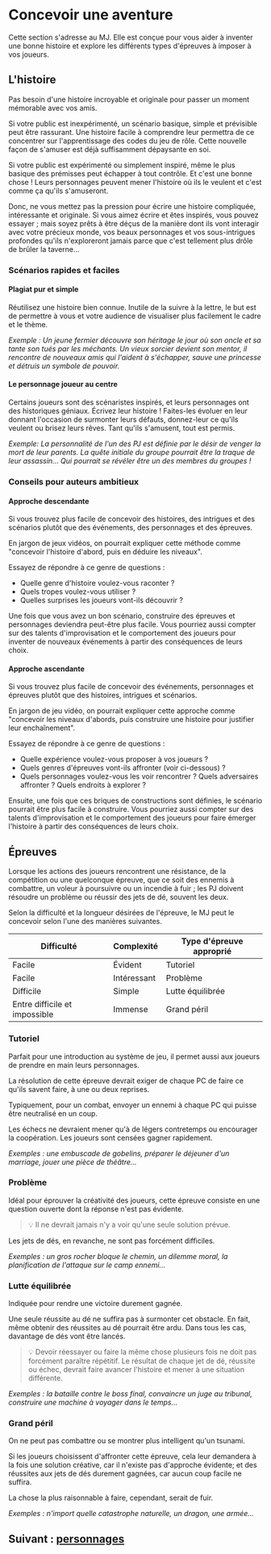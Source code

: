 # Concevoir une aventure

Cette section s'adresse au MJ. Elle est conçue pour vous aider à inventer une bonne histoire et explore les différents types d'épreuves à imposer à vos joueurs.

## L'histoire

Pas besoin d'une histoire incroyable et originale pour passer un moment mémorable avec vos amis.

Si votre public est inexpérimenté, un scénario basique, simple et prévisible peut être rassurant.
Une histoire facile à comprendre leur permettra de ce concentrer sur l'apprentissage des codes du jeu de rôle. Cette nouvelle façon de s'amuser est déjà suffisamment dépaysante en soi.

Si votre public est expérimenté ou simplement inspiré, même le plus basique des prémisses peut échapper à tout contrôle. Et c'est une bonne chose !
Leurs personnages peuvent mener l'histoire où ils le veulent et c'est comme ça qu'ils s'amuseront.

Donc, ne vous mettez pas la pression pour écrire une histoire compliquée, intéressante et originale.
Si vous aimez écrire et êtes inspirés, vous pouvez essayer ; mais soyez prêts à être déçus de la manière dont ils vont interagir avec votre précieux monde, vos beaux personnages et vos sous-intrigues profondes qu'ils n'exploreront jamais parce que c'est tellement plus drôle de brûler la taverne...

### Scénarios rapides et faciles

#### Plagiat pur et simple

Réutilisez une histoire bien connue.
Inutile de la suivre à la lettre, le but est de permettre à vous et votre audience de visualiser plus facilement le cadre et le thème.

*Exemple :*
*Un jeune fermier découvre son héritage le jour où son oncle et sa tante son tués par les méchants.*
*Un vieux sorcier devient son mentor, il rencontre de nouveaux amis qui l'aident à s'échapper, sauve une princesse et détruis un symbole de pouvoir.*

#### Le personnage joueur au centre

Certains joueurs sont des scénaristes inspirés, et leurs personnages ont des historiques géniaux.
Écrivez leur histoire !
Faites-les évoluer en leur donnant l'occasion de surmonter leurs défauts, donnez-leur ce qu'ils veulent ou brisez leurs rêves.
Tant qu'ils s'amusent, tout est permis.

*Exemple:*
*La personnalité de l'un des PJ est définie par le désir de venger la mort de leur parents.*
*La quête initiale du groupe pourrait être la traque de leur assassin... Qui pourrait se révéler être un des membres du groupes !*

### Conseils pour auteurs ambitieux

#### Approche descendante

Si vous trouvez plus facile de concevoir des histoires, des intrigues et des scénarios plutôt que des événements, des personnages et des épreuves.

En jargon de jeux vidéos, on pourrait expliquer cette méthode comme "concevoir l'histoire d'abord, puis en déduire les niveaux".

Essayez de répondre à ce genre de questions :
- Quelle genre d'histoire voulez-vous raconter ?
- Quels tropes voulez-vous utiliser ?
- Quelles surprises les joueurs vont-ils découvrir ?

Une fois que vous avez un bon scénario, construire des épreuves et personnages deviendra peut-être plus facile. Vous pourriez aussi compter sur des talents d'improvisation et le comportement des joueurs pour inventer de nouveaux événements à partir des conséquences de leurs choix.

#### Approche ascendante

Si vous trouvez plus facile de concevoir des événements, personnages et épreuves plutôt que des histoires, intrigues et scénarios.

En jargon de jeu vidéo, on pourrait expliquer cette approche comme "concevoir les niveaux d'abords, puis construire une histoire pour justifier leur enchaînement".

Essayez de répondre à ce genre de questions :
- Quelle expérience voulez-vous proposer à vos joueurs ?
- Quels genres d'épreuves vont-ils affronter (voir ci-dessous) ?
- Quels personnages voulez-vous les voir rencontrer ? Quels adversaires affronter ? Quels endroits à explorer ?

Ensuite, une fois que ces briques de constructions sont définies, le scénario pourrait être plus facile à construire. Vous pourriez aussi compter sur des talents d'improvisation et le comportement des joueurs pour faire émerger l'histoire à partir des conséquences de leurs choix.

## Épreuves

Lorsque les actions des joueurs rencontrent une résistance, de la compétition ou une quelconque épreuve, que ce soit des ennemis à combattre, un voleur à poursuivre ou un incendie à fuir ; les PJ doivent résoudre un problème ou réussir des jets de dé, souvent les deux.

Selon la difficulté et la longueur désirées de l'épreuve, le MJ peut le concevoir selon l'une des manières suivantes.

| Difficulté                    | Complexité  | Type d'épreuve approprié |
| ----------------------------- | ----------- | ------------------------ |
| Facile                        | Évident     | Tutoriel                 |
| Facile                        | Intéressant | Problème                 |
| Difficile                     | Simple      | Lutte équilibrée         |
| Entre difficile et impossible | Immense     | Grand péril              |

### Tutoriel

Parfait pour une introduction au système de jeu, il permet aussi aux joueurs de prendre en main leurs personnages.

La résolution de cette épreuve devrait exiger de chaque PC de faire ce qu'ils savent faire, à une ou deux reprises.

Typiquement, pour un combat, envoyer un ennemi à chaque PC qui puisse être neutralisé en un coup.

Les échecs ne devraient mener qu'à de légers contretemps ou encourager la coopération.
Les joueurs sont censées gagner rapidement.

*Exemples : une embuscade de gobelins, préparer le déjeuner d'un marriage, jouer une pièce de théâtre...*

### Problème

Idéal pour éprouver la créativité des joueurs, cette épreuve consiste en une question ouverte dont la réponse n'est pas évidente.

> 💡 Il ne devrait jamais n'y a voir qu'une seule solution prévue.

Les jets de dés, en revanche, ne sont pas forcément difficiles.

*Exemples : un gros rocher bloque le chemin, un dilemme moral, la planification de l'attaque sur le camp ennemi...*

### Lutte équilibrée

Indiquée pour rendre une victoire durement gagnée.

Une seule réussite au dé ne suffira pas à surmonter cet obstacle.
En fait, même obtenir des réussites au dé pourrait être ardu.
Dans tous les cas, davantage de dés vont être lancés.

> 💡 Devoir réessayer ou faire la même chose plusieurs fois ne doit pas forcément paraître répétitif.
> Le résultat de chaque jet de dé, réussite ou échec, devrait faire avancer l'histoire et mener à une situation différente.

*Exemples : la bataille contre le boss final, convaincre un juge au tribunal, construire une machine à voyager dans le temps...*

### Grand péril

On ne peut pas combattre ou se montrer plus intelligent qu'un tsunami.

Si les joueurs choisissent d'affronter cette épreuve, cela leur demandera à la fois une solution créative, car il n'existe pas d'approche évidente; et des réussites aux jets de dés durement gagnées, car aucun coup facile ne suffira.

La chose la plus raisonnable à faire, cependant, serait de fuir.

*Exemples : n'import quelle catastrophe naturelle, un dragon, une armée...*

## Suivant : [personnages](/chapters/04-characters/french.md)
